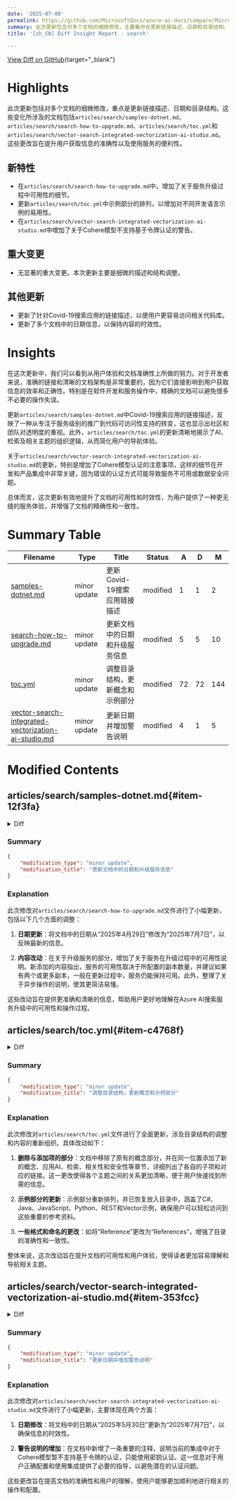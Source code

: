 ```yaml
---
date: '2025-07-08'
permalink: https://github.com/MicrosoftDocs/azure-ai-docs/compare/MicrosoftDocs:2645652...MicrosoftDocs:1d05d59
summary: 此次更新包含对多个文档的细微修改，主要集中在更新链接描述、日期和目录结构。涉及的文档包括搜索相关的多篇文章，旨在提高信息获取的准确性和服务使用的便利性。此次更新没有显著的重大变更，但增强了用户体验和文档的准确性，特别是通过更新链接和改善文档结构，简化了用户的导航。同时，增加了关于Cohere模型认证的警告，以确保开发者在集成过程中避免潜在问题。整体来看，这次更新有效提升了文档的可用性和时效性，为用户提供了更顺畅的服务体验。
title: '[zh_CN] Diff Insight Report - search'

---
```


[View Diff on GitHub](https://github.com/MicrosoftDocs/azure-ai-docs/compare/MicrosoftDocs:2645652...MicrosoftDocs:1d05d59){target="_blank"}

# Highlights

此次更新包括对多个文档的细微修改，重点是更新链接描述、日期和目录结构。这些变化所涉及的文档包括`articles/search/samples-dotnet.md`、`articles/search/search-how-to-upgrade.md`、`articles/search/toc.yml`和`articles/search/vector-search-integrated-vectorization-ai-studio.md`。这些更改旨在提升用户获取信息的准确性以及使用服务的便利性。

## 新特性

- 在`articles/search/search-how-to-upgrade.md`中，增加了关于服务升级过程中可用性的细节。
- 更新`articles/search/toc.yml`中示例部分的排列，以增加对不同开发语言示例的易用性。
- 在`articles/search/vector-search-integrated-vectorization-ai-studio.md`中增加了关于Cohere模型不支持基于令牌认证的警告。

## 重大变更

- 无显著的重大变更。本次更新主要是细微的描述和结构调整。

## 其他更新

- 更新了针对Covid-19搜索应用的链接描述，以便用户更容易访问相关代码库。
- 更新了多个文档中的日期信息，以保持内容的时效性。

# Insights

在这次更新中，我们可以看到从用户体验和文档准确性上所做的努力。对于开发者来说，准确的链接和清晰的文档架构是非常重要的，因为它们直接影响到用户获取信息的效率和正确性。特别是在软件开发和服务操作中，精确的文档可以避免很多不必要的操作失误。

更新`articles/search/samples-dotnet.md`中Covid-19搜索应用的链接描述，反映了一种从专注于服务级别的推广到代码可访问性支持的转变，这也显示出社区和团队对透明度的重视。此外，`articles/search/toc.yml`的更新清晰地揭示了AI、检索及相关主题的组织逻辑，从而简化用户的导航体验。

关于`articles/search/vector-search-integrated-vectorization-ai-studio.md`的更新，特别是增加了Cohere模型认证的注意事项，这样的细节在开发和产品集成中非常关键，因为错误的认证方式可能导致服务不可用或数据安全问题。

总体而言，这次更新有效地提升了文档的可用性和时效性，为用户提供了一种更无缝的服务体验，并增强了文档的精确性和一致性。

# Summary Table
|  Filename  | Type |    Title    | Status | A  | D  | M  |
|------------|------|-------------|--------|----|----|----|
| [samples-dotnet.md](#item-12f3fa) | minor update | 更新Covid-19搜索应用链接描述 | modified | 1 | 1 | 2 | 
| [search-how-to-upgrade.md](#item-990225) | minor update | 更新文档中的日期和升级服务信息 | modified | 5 | 5 | 10 | 
| [toc.yml](#item-c4768f) | minor update | 调整目录结构，更新概念和示例部分 | modified | 72 | 72 | 144 | 
| [vector-search-integrated-vectorization-ai-studio.md](#item-353fcc) | minor update | 更新日期并增加警告说明 | modified | 4 | 1 | 5 | 


# Modified Contents
## articles/search/samples-dotnet.md{#item-12f3fa}

<details>
<summary>Diff</summary>
````diff
@@ -79,7 +79,7 @@ A demo repo provides proof-of-concept source code for examples or scenarios show
 
 | Samples | Repository | Description |
 |---------|------------|-------------|
-| Covid-19 search app | [covid19search](https://github.com/liamca/covid19search) | Source code repository for the Azure AI Search based [Covid-19 Search App](https://covid19search.azurewebsites.net/). |
+| Covid-19 search app | [covid19search](https://github.com/liamca/covid19search) | Source code repository for the Azure AI Search based [Covid-19 Search App](https://github.com/liamca/covid19search). |
 | JFK demo | [AzureSearch JFK Files](https://github.com/Microsoft/AzureSearch_JFK_Files) | Learn more about the [JFK solution](https://www.microsoft.com/ai/ai-lab-jfk-files). |
 
 ## Other samples
````
</details>

### Summary

```json
{
    "modification_type": "minor update",
    "modification_title": "更新Covid-19搜索应用链接描述"
}
```

### Explanation
此次修改对文档`articles/search/samples-dotnet.md`进行了细微更新，涉及对"Covid-19搜索应用"一行的描述进行了轻微调整。具体而言，原文中的链接描述现在更改为引用GitHub中的代码库链接，而不是之前的Azure网站链接。这一变化有助于更清楚地指向源代码库，方便用户访问和理解相关内容。整体上，此更新为用户提供了更准确的资源访问路径。

## articles/search/search-how-to-upgrade.md{#item-990225}

<details>
<summary>Diff</summary>
````diff
@@ -8,7 +8,7 @@ ms.author: haileytapia
 ms.service: azure-ai-search
 ms.topic: how-to
 ms.custom: references_regions
-ms.date: 04/29/2025
+ms.date: 07/07/2025
 ---
 
 # Upgrade your Azure AI Search service in the Azure portal
@@ -76,7 +76,9 @@ The date you created your service partially determines its [upgrade eligibility]
 
 ## Upgrade your service
 
-You can’t undo a service upgrade. Before you proceed, make sure that you want to permanently increase the [storage limit](#higher-storage-limits) and [vector index size](#higher-vector-limits) of your search service. We recommend that you test this operation in a nonproduction environment.
+You can't undo a service upgrade. Before you proceed, make sure that you want to permanently increase the [storage limit](#higher-storage-limits) and [vector index size](#higher-vector-limits) of your search service. We recommend that you test this operation in a nonproduction environment.
+
+The availability of your search service during an upgrade depends on how many replicas you've provisioned. With two or more replicas, your service remains available while one replica is updated. For more information, see [Reliability in Azure AI Search](search-reliability.md).
 
 To upgrade your service:
 
@@ -100,9 +102,7 @@ To upgrade your service:
 
 1. Check your notifications to confirm that the operation started.
 
-   The upgrade is an asynchronous operation, so you can continue using your service. Depending on the size of your service, the upgrade can take several hours to complete.
-
-   If the upgrade fails, your service returns to its original state.
+   Depending on the size of your service, this operation can take several hours to complete. If the upgrade fails, your service returns to its original state.
 
 ## Next step
 
````
</details>

### Summary

```json
{
    "modification_type": "minor update",
    "modification_title": "更新文档中的日期和升级服务信息"
}
```

### Explanation
此次修改对`articles/search/search-how-to-upgrade.md`文件进行了小幅更新，包括以下几个方面的调整：

1. **日期更新**：将文档中的日期从“2025年4月29日”修改为“2025年7月7日”，以反映最新的信息。

2. **内容改动**：在关于升级服务的部分，增加了关于服务在升级过程中的可用性说明。新添加的内容指出，服务的可用性取决于所配置的副本数量，并建议如果有两个或更多副本，一般在更新过程中，服务仍能保持可用。此外，整理了关于异步操作的说明，使其更简洁易懂。

这些改动旨在提供更准确和清晰的信息，帮助用户更好地理解在Azure AI搜索服务升级中的可用性和操作过程。

## articles/search/toc.yml{#item-c4768f}

<details>
<summary>Diff</summary>
````diff
@@ -14,6 +14,62 @@ items:
   - name: FAQ
     href: search-faq-frequently-asked-questions.yml
   expanded: true
+- name: Concepts
+  items:
+  - name: Data
+    items:
+    - name: Search index
+      href: search-what-is-an-index.md
+    - name: Vector index
+      href: vector-store.md
+    - name: Knowledge store
+      href: knowledge-store-concept-intro.md
+    - name: Data import strategies
+      href: search-what-is-data-import.md
+    - name: Indexers
+      href: search-indexer-overview.md
+  - name: Applied AI
+    items:
+    - name: Multimodal search
+      href: multimodal-search-overview.md
+    - name: Built-in vectorization
+      href: vector-search-integrated-vectorization.md
+    - name: AI enrichment during indexing
+      href: cognitive-search-concept-intro.md
+    - name: Enrichment cache
+      href: cognitive-search-incremental-indexing-conceptual.md
+    - name: Skillsets
+      href: cognitive-search-working-with-skillsets.md
+  - name: Retrieval
+    items:
+    - name: Agentic search
+      href: search-agentic-retrieval-concept.md
+    - name: Full-text search
+      href: search-lucene-query-architecture.md
+    - name: Vector search
+      href: vector-search-overview.md
+    - name: Hybrid search
+      href: hybrid-search-overview.md
+    - name: Retrieval Augmented Generation (RAG)
+      href: retrieval-augmented-generation-overview.md
+    - name: Other query types
+      href: search-query-overview.md
+  - name: Relevance
+    items:
+    - name: Semantic ranking
+      href: semantic-search-overview.md
+    - name: BM25 ranking
+      href: index-similarity-and-scoring.md
+    - name: Vector ranking
+      href: vector-search-ranking.md
+    - name: Hybrid ranking (RRF)
+      href: hybrid-search-ranking.md
+  - name: Security
+    items:
+    - name: Security overview
+      href: search-security-overview.md
+    - name: Secure access to external data
+      href: search-indexer-securing-resources.md
 - name: Quickstarts
   items:
   - name: Agentic search
@@ -130,76 +186,6 @@ items:
       href: cognitive-search-tutorial-blob.md
     - name: Debug a skillset
       href: cognitive-search-tutorial-debug-sessions.md
-- name: Samples
-  items:
-  - name: C# samples
-    href: samples-dotnet.md
-  - name: Java samples
-    href: samples-java.md
-  - name: JavaScript samples
-    href: samples-javascript.md
-  - name: Python samples
-    href: samples-python.md
-  - name: REST samples
-    href: samples-rest.md
-  - name: Vector samples
-    href: https://github.com/Azure/azure-search-vector-samples
-- name: Concepts
-  items:
-  - name: Data
-    items:
-    - name: Search index
-      href: search-what-is-an-index.md
-    - name: Vector index
-      href: vector-store.md
-    - name: Knowledge store
-      href: knowledge-store-concept-intro.md
-    - name: Data import strategies
-      href: search-what-is-data-import.md
-    - name: Indexers
-      href: search-indexer-overview.md
-  - name: Applied AI
-    items:
-    - name: Multimodal search
-      href: multimodal-search-overview.md
-    - name: Built-in vectorization
-      href: vector-search-integrated-vectorization.md
-    - name: AI enrichment during indexing
-      href: cognitive-search-concept-intro.md
-    - name: Enrichment cache
-      href: cognitive-search-incremental-indexing-conceptual.md
-    - name: Skillsets
-      href: cognitive-search-working-with-skillsets.md
-  - name: Retrieval
-    items:
-    - name: Agentic search
-      href: search-agentic-retrieval-concept.md
-    - name: Full-text search
-      href: search-lucene-query-architecture.md
-    - name: Vector search
-      href: vector-search-overview.md
-    - name: Hybrid search
-      href: hybrid-search-overview.md
-    - name: Retrieval Augmented Generation (RAG)
-      href: retrieval-augmented-generation-overview.md
-    - name: Other query types
-      href: search-query-overview.md
-  - name: Relevance
-    items:
-    - name: Semantic ranking
-      href: semantic-search-overview.md
-    - name: BM25 ranking
-      href: index-similarity-and-scoring.md
-    - name: Vector ranking
-      href: vector-search-ranking.md
-    - name: Hybrid ranking (RRF)
-      href: hybrid-search-ranking.md
-  - name: Security
-    items:
-    - name: Security overview
-      href: search-security-overview.md
-    - name: Secure access to external data
-      href: search-indexer-securing-resources.md
 - name: How-to guides
   items:
   - name: Service management
@@ -605,11 +591,25 @@ items:
       href: knowledge-store-projection-example-long.md
     - name: Connect with Power BI
       href: knowledge-store-connect-power-bi.md
+- name: Samples
+  items:
+  - name: C# samples
+    href: samples-dotnet.md
+  - name: Java samples
+    href: samples-java.md
+  - name: JavaScript samples
+    href: samples-javascript.md
+  - name: Python samples
+    href: samples-python.md
+  - name: REST samples
+    href: samples-rest.md
+  - name: Vector samples
+    href: https://github.com/Azure/azure-search-vector-samples
 - name: Responsible AI
   items:
   - name: Transparency note
     href: /azure/ai-foundry/responsible-ai/search/transparency-note
-- name: Reference
+- name: References
   items:
   - name: REST API reference
     items:
@@ -795,4 +795,4 @@ items:
     - name: Tools and accelerators
       href: resource-tools.md
     - name: Training
-      href: resource-training.md
+      href: resource-training.md
\ No newline at end of file
````
</details>

### Summary

```json
{
    "modification_type": "minor update",
    "modification_title": "调整目录结构，更新概念和示例部分"
}
```

### Explanation
此次修改对`articles/search/toc.yml`文件进行了全面更新，涉及目录结构的调整和内容的重新组织。具体改动如下：

1. **删除与添加项的部分**：文档中移除了原有的概念部分，并在同一位置添加了新的概念、应用AI、检索、相关性和安全性等章节，详细列出了各自的子项和对应的链接。这一更改使得各个主题之间的关系更加清晰，便于用户快速找到所需的信息。

2. **示例部分的更新**：示例部分重新排列，并已恢复放入目录中，涵盖了C#、Java、JavaScript、Python、REST和Vector示例，确保用户可以轻松访问到这些重要的参考资料。

3. **一些格式和命名的更改**：如将“Reference”更改为“References”，增强了目录的准确性和一致性。

整体来说，这次改动旨在提升文档的可用性和用户体验，使得读者更加容易理解和导航相关主题。

## articles/search/vector-search-integrated-vectorization-ai-studio.md{#item-353fcc}

<details>
<summary>Diff</summary>
````diff
@@ -8,7 +8,7 @@ ms.service: azure-ai-search
 ms.custom:
   - build-2024
 ms.topic: how-to
-ms.date: 05/30/2025
+ms.date: 07/07/2025
 ---
 
 # Use embedding models from Azure AI Foundry model catalog for integrated vectorization
@@ -277,6 +277,9 @@ If you can't use key-based authentication, you can instead configure the AML ski
 "region": "westus", // Only need if AML project lives in different region from search service
 ```
 
+> [!NOTE]
+> Token authentication is not currently supported for Cohere models for this integration; only key authentication is available at this time.  
+
 ## Next steps
 
 + [Configure a vectorizer in a search index](vector-search-how-to-configure-vectorizer.md)
````
</details>

### Summary

```json
{
    "modification_type": "minor update",
    "modification_title": "更新日期并增加警告说明"
}
```

### Explanation
此次修改对`articles/search/vector-search-integrated-vectorization-ai-studio.md`文件进行了小幅更新，主要体现在两个方面：

1. **日期修改**：将文档中的日期从“2025年5月30日”更新为“2025年7月7日”，以确保信息的时效性。

2. **警告说明的增加**：在文档中新增了一条重要的注释，说明当前的集成中对于Cohere模型暂不支持基于令牌的认证，只能使用密钥认证。这一信息对于用户正确配置和使用集成提供了必要的指导，以避免潜在的认证问题。

这些更改旨在提高文档的准确性和用户的理解，使用户能够更加顺利地进行相关的操作和配置。


